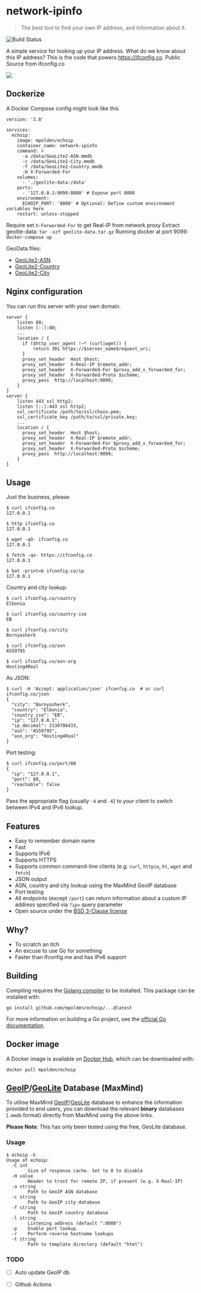 # network-ipinfo

> The best tool to find your own IP address, and information about it.

![Build Status](https://github.com/mpolden/echoip/workflows/ci/badge.svg)

A simple service for looking up your IP address.
What do we know about this IP address?
This is the code that powers https://ifconfig.co. Public Source from ifconfig.co

![](./network-check.png)

## Dockerize

A Docker Compose config might look like this

```
version: '3.8'

services:
  echoip:
    image: mpolden/echoip
    container_name: network-ipinfo
    command: >
      -a /data/GeoLite2-ASN.mmdb
      -c /data/GeoLite2-City.mmdb
      -f /data/GeoLite2-Country.mmdb
      -H X-Forwarded-For
    volumes:
      - './geolite-data:/data'
    ports:
      - '127.0.0.1:9099:8080' # Expose port 8080
    environment:
      ECHOIP_PORT: '8080' # Optional: Define custom environment variables here
    restart: unless-stopped
```

Require set `X-Forwarded-For` to get Real-IP from network proxy
Extract geolite-data: `tar -xzf geolite-data.tar.gz`
Running docker at port 9099: `docker-compose up`

GeoData files:

- [GeoLite2-ASN](https://github.com/wp-statistics/GeoLite2-ASN)
- [GeoLite2-Country](https://github.com/wp-statistics/GeoLite2-Country)
- [GeoLite2-City](https://github.com/wp-statistics/GeoLite2-City)

## Nginx configuration

You can run this server with your own domain.

```
server {
    listen 80;
    listen [::]:80;
    ...
    location / {
      if ($http_user_agent !~* (curl|wget)) {
          return 301 https://$server_name$request_uri;
      }
      proxy_set_header  Host $host;
      proxy_set_header  X-Real-IP $remote_addr;
      proxy_set_header  X-Forwarded-For $proxy_add_x_forwarded_for;
      proxy_set_header  X-Forwarded-Proto $scheme;
      proxy_pass  http://localhost:9099;
    }
}
server {
    listen 443 ssl http2;
    listen [::]:443 ssl http2;
    ssl_certificate /path/to/ssl/chain.pem;
    ssl_certificate_key /path/to/ssl/private.key;
    ...
    location / {
      proxy_set_header  Host $host;
      proxy_set_header  X-Real-IP $remote_addr;
      proxy_set_header  X-Forwarded-For $proxy_add_x_forwarded_for;
      proxy_set_header  X-Forwarded-Proto $scheme;
      proxy_pass  http://localhost:9099;
    }
}
```

## Usage

Just the business, please:

```
$ curl ifconfig.co
127.0.0.1

$ http ifconfig.co
127.0.0.1

$ wget -qO- ifconfig.co
127.0.0.1

$ fetch -qo- https://ifconfig.co
127.0.0.1

$ bat -print=b ifconfig.co/ip
127.0.0.1
```

Country and city lookup:

```
$ curl ifconfig.co/country
Elbonia

$ curl ifconfig.co/country-iso
EB

$ curl ifconfig.co/city
Bornyasherk

$ curl ifconfig.co/asn
AS59795

$ curl ifconfig.co/asn-org
Hosting4Real
```

As JSON:

```
$ curl -H 'Accept: application/json' ifconfig.co  # or curl ifconfig.co/json
{
  "city": "Bornyasherk",
  "country": "Elbonia",
  "country_iso": "EB",
  "ip": "127.0.0.1",
  "ip_decimal": 2130706433,
  "asn": "AS59795",
  "asn_org": "Hosting4Real"
}
```

Port testing:

```
$ curl ifconfig.co/port/80
{
  "ip": "127.0.0.1",
  "port": 80,
  "reachable": false
}
```

Pass the appropriate flag (usually `-4` and `-6`) to your client to switch
between IPv4 and IPv6 lookup.

## Features

- Easy to remember domain name
- Fast
- Supports IPv6
- Supports HTTPS
- Supports common command-line clients (e.g. `curl`, `httpie`, `ht`, `wget` and `fetch`)
- JSON output
- ASN, country and city lookup using the MaxMind GeoIP database
- Port testing
- All endpoints (except `/port`) can return information about a custom IP address specified via `?ip=` query parameter
- Open source under the [BSD 3-Clause license](https://opensource.org/licenses/BSD-3-Clause)

## Why?

- To scratch an itch
- An excuse to use Go for something
- Faster than ifconfig.me and has IPv6 support

## Building

Compiling requires the [Golang compiler](https://golang.org/) to be installed.
This package can be installed with:

`go install github.com/mpolden/echoip/...@latest`

For more information on building a Go project, see the [official Go
documentation](https://golang.org/doc/code.html).

## Docker image

A Docker image is available on [Docker
Hub](https://hub.docker.com/r/mpolden/echoip), which can be downloaded with:

`docker pull mpolden/echoip`

## [GeoIP](https://www.maxmind.com/en/geoip2-databases)/[GeoLite](https://dev.maxmind.com/geoip/geolite2-free-geolocation-data?) Database (MaxMind)

To utilise MaxMind [GeoIP](https://www.maxmind.com/en/geoip2-databases)/[GeoLite](https://dev.maxmind.com/geoip/geolite2-free-geolocation-data?) database to enhance the information provided to end users, you can download the relevant **binary** databases (`.mmdb` format) directly from MaxMind using the above links.

**Please Note**: This has only been tested using the free, GeoLite database.

### Usage

```
$ echoip -h
Usage of echoip:
  -C int
    	Size of response cache. Set to 0 to disable
  -H value
    	Header to trust for remote IP, if present (e.g. X-Real-IP)
  -a string
    	Path to GeoIP ASN database
  -c string
    	Path to GeoIP city database
  -f string
    	Path to GeoIP country database
  -l string
    	Listening address (default ":8080")
  -p	Enable port lookup
  -r	Perform reverse hostname lookups
  -t string
    	Path to template directory (default "html")
```

### TODO

- [ ] Auto update GeoIP db

- [ ] Github Actions
